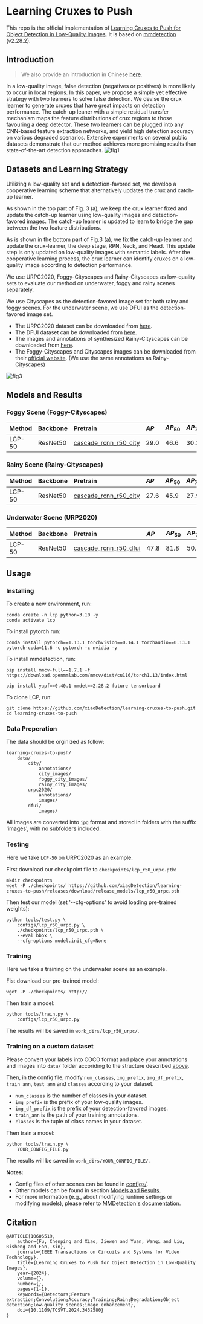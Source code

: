 # Learning Cruxes to Push
This repo is the official implementation of [Learning Cruxes to Push for Object Detection in
Low-Quality Images](https://ieeexplore.ieee.org/abstract/document/10606519). It is based on [mmdetection](https://github.com/open-mmlab/mmdetection/tree/2.x) (v2.28.2).
## Introduction
> We also provide an introduction in Chinese [here](https://zhuanlan.zhihu.com/p/710798636).

In a low-quality image, false detection (negatives or positives) is more likely to occur in local regions. In this paper, we propose a simple yet effective strategy with
two learners to solve false detection. We devise the crux
learner to generate cruxes that have great impacts on detection
performance. The catch-up leaner with a simple residual transfer
mechanism maps the feature distributions of crux regions to those
favouring a deep detector. These two learners can be plugged into
any CNN-based feature extraction networks, and yield high detection accuracy on various
degraded scenarios. Extensive experiments on several public
datasets demonstrate that our method achieves more promising
results than state-of-the-art detection approaches.
![fig1](./assets/fig1.jpg)
## Datasets and Learning Strategy
Utilizing a low-quality set and a detection-favored set, we develop a cooperative learning scheme that alternatively
updates the crux and catch-up learner.

As shown in the top part of Fig. 3 (a), we keep the crux
learner fixed and update the catch-up learner using low-quality images and detection-favored images. The
catch-up learner is updated to learn to bridge the gap between the
two feature distributions.

As is shown in the bottom part of Fig.3 (a), we fix the catch-up learner and update the crux-learner, the deep stage, RPN, Neck, and Head. This update step is only updated on low-quality images with semantic labels. After the cooperative learning process, the crux learner can
identify cruxes on a low-quality image according to detection performance. 

We use URPC2020, Foggy-Cityscapes and Rainy-Cityscapes as low-quality sets to evaluate our method on underwater, foggy and rainy scenes separately. 

We use Cityscapes as the detection-favored image set for both rainy and foggy scenes. For the underwater scene, we use DFUI as the detection-favored image set.

- The URPC2020 dataset can be downloaded from [here](https://github.com/xiaoDetection/learning-cruxes-to-push/releases/download/release_datasets/urpc2020.zip).
- The DFUI dataset can be downloaded from [here](https://github.com/xiaoDetection/learning-cruxes-to-push/releases/download/release_datasets/dfui.zip).
- The images and annotations of synthesized Rainy-Cityscapes can be downloaded from [here](https://github.com/xiaoDetection/learning-cruxes-to-push/releases/download/release_datasets/rainy_cityscapes.zip).
- The Foggy-Cityscapes and Cityscapes images can be downloaded from their [official website](https://www.cityscapes-dataset.com/). (We use the same annotations as Rainy-Cityscapes)


![fig3](./assets/fig3.jpg)
## Models and Results
### Foggy Scene (Foggy-Cityscapes)
|Method|Backbone|Pretrain|$AP$|$AP_{50}$|$AP_{75}$|Model|
|:-|:-|:-|:-|:-|:-|:-|
|LCP-50|ResNet50|[cascade_rcnn_r50_city](https://github.com/xiaoDetection/learning-cruxes-to-push/releases/download/release_models/cascade_rcnn_r50_city.pth)|29.0|46.6|30.2|[lcp_r50_foggy_city](https://github.com/xiaoDetection/learning-cruxes-to-push/releases/download/release_models/lcp_r50_foggy_city.pth)|

### Rainy Scene (Rainy-Cityscapes)
|Method|Backbone|Pretrain|$AP$|$AP_{50}$|$AP_{75}$|Model|
|:-|:-|:-|:-|:-|:-|:-|
|LCP-50|ResNet50|[cascade_rcnn_r50_city](https://github.com/xiaoDetection/learning-cruxes-to-push/releases/download/release_models/cascade_rcnn_r50_city.pth)|27.6|45.9|27.9|[lcp_r50_rainy_city](https://github.com/xiaoDetection/learning-cruxes-to-push/releases/download/release_models/lcp_r50_rainy_city.pth)|

### Underwater Scene (URP2020)
|Method|Backbone|Pretrain|$AP$|$AP_{50}$|$AP_{75}$|Model|
|:-|:-|:-|:-|:-|:-|:-|
|LCP-50|ResNet50|[cascade_rcnn_r50_dfui](https://github.com/xiaoDetection/learning-cruxes-to-push/releases/download/release_models/cascade_rcnn_r50_dfui.pth)|47.8|81.8|50.3|[lcp_r50_urpc](https://github.com/xiaoDetection/learning-cruxes-to-push/releases/download/release_models/lcp_r50_urpc.pth)|

## Usage
### Installing
To create a new environment, run:
```shell
conda create -n lcp python=3.10 -y
conda activate lcp
```
To install pytorch run:
```shell
conda install pytorch==1.13.1 torchvision==0.14.1 torchaudio==0.13.1 pytorch-cuda=11.6 -c pytorch -c nvidia -y
```
To install mmdetection, run:
```shell
pip install mmcv-full==1.7.1 -f https://download.openmmlab.com/mmcv/dist/cu116/torch1.13/index.html 

pip install yapf==0.40.1 mmdet==2.28.2 future tensorboard
```
To clone LCP, run:
```shell
git clone https://github.com/xiaoDetection/learning-cruxes-to-push.git
cd learning-cruxes-to-push
```
### Data Preperation
The data should be orginized as follow:
```
learning-cruxes-to-push/
    data/
        city/
            annotations/
            city_images/
            foggy_city_images/
            rainy_city_images/
        urpc2020/
            annotations/
            images/
        dfui/
            images/
```
All images are converted into `jpg` format and stored in folders with the suffix 'images', with no subfolders included.


### Testing
Here we take `LCP-50` on URPC2020 as an example.

First download our checkpoint file to `checkpoints/lcp_r50_urpc.pth`:
```shell
mkdir checkpoints
wget -P ./checkpoints/ https://github.com/xiaoDetection/learning-cruxes-to-push/releases/download/release_models/lcp_r50_urpc.pth
```
Then test our model (set '--cfg-options' to avoid loading pre-trained weights):
```shell
python tools/test.py \
    configs/lcp_r50_urpc.py \
    ./checkpoints/lcp_r50_urpc.pth \
    --eval bbox \
    --cfg-options model.init_cfg=None
```
### Training
Here we take a training on the  underwater scene as an example.

Fist download our pre-trained model:
```shell
wget -P ./checkpoints/ http://
```
Then train a model:
```shell
python tools/train.py \
    configs/lcp_r50_urpc.py
```

The results will be saved in `work_dirs/lcp_r50_urpc/`. 

### Training on a custom dataset
Please convert your labels into COCO format and place your annotations and images into `data/` folder accoriding to the structure described [above](#data-preperation).

Then, in the config file, modify `num_classes`, `img_prefix`, `img_df_prefix`, `train_ann`, `test_ann` and `classes` according to your dataset.
- `num_classes` is the number of classes in your dataset.
- `img_prefix` is the prefix of your  low-quality images.
- `img_df_prefix` is the prefix of your detection-favored images.
- `train_ann` is the path of your training annotations.
- `classes` is the tuple of class names in your dataset.

Then train a model:
```shell
python tools/train.py \
    YOUR_CONFIG_FILE.py
```

The results will be saved in `work_dirs/YOUR_CONFIG_FILE/`.

**Notes:**
- Config files of other scenes can be found in [configs/](configs/).
- Other models can be found in section [Models and Results](#models-and-results).
- For more information (e.g., about modifying runtime settings or modifying models), please refer to [MMDetection's documentation](https://mmdetection.readthedocs.io/en/v2.28.2/).

## Citation
```
@ARTICLE{10606519,
    author={Fu, Chenping and Xiao, Jiewen and Yuan, Wanqi and Liu, Risheng and Fan, Xin},
    journal={IEEE Transactions on Circuits and Systems for Video Technology}, 
    title={Learning Cruxes to Push for Object Detection in Low-Quality Images}, 
    year={2024},
    volume={},
    number={},
    pages={1-1},
    keywords={Detectors;Feature extraction;Convolution;Accuracy;Training;Rain;Degradation;Object detection;low-quality scenes;image enhancement},
    doi={10.1109/TCSVT.2024.3432580}
}
```